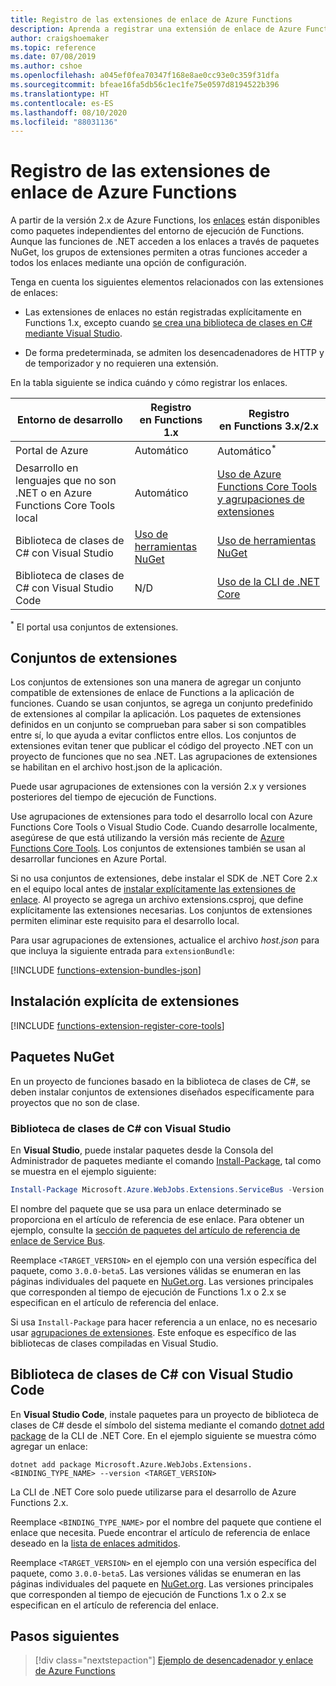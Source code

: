 ```yaml
---
title: Registro de las extensiones de enlace de Azure Functions
description: Aprenda a registrar una extensión de enlace de Azure Functions basada en su entorno.
author: craigshoemaker
ms.topic: reference
ms.date: 07/08/2019
ms.author: cshoe
ms.openlocfilehash: a045ef0fea70347f168e8ae0cc93e0c359f31dfa
ms.sourcegitcommit: bfeae16fa5db56c1ec1fe75e0597d8194522b396
ms.translationtype: HT
ms.contentlocale: es-ES
ms.lasthandoff: 08/10/2020
ms.locfileid: "88031136"
---
```

# <a name="register-azure-functions-binding-extensions"></a>Registro de las extensiones de enlace de Azure Functions

A partir de la versión 2.x de Azure Functions, los [enlaces](./functions-triggers-bindings.md) están disponibles como paquetes independientes del entorno de ejecución de Functions. Aunque las funciones de .NET acceden a los enlaces a través de paquetes NuGet, los grupos de extensiones permiten a otras funciones acceder a todos los enlaces mediante una opción de configuración.

Tenga en cuenta los siguientes elementos relacionados con las extensiones de enlaces:

- Las extensiones de enlaces no están registradas explícitamente en Functions 1.x, excepto cuando [se crea una biblioteca de clases en C# mediante Visual Studio](#local-csharp).

- De forma predeterminada, se admiten los desencadenadores de HTTP y de temporizador y no requieren una extensión.

En la tabla siguiente se indica cuándo y cómo registrar los enlaces.

| Entorno de desarrollo |Registro<br/> en Functions 1.x  |Registro<br/> en Functions 3.x/2.x  |
|-------------------------|------------------------------------|------------------------------------|
|Portal de Azure|Automático|Automático<sup>*</sup>|
|Desarrollo en lenguajes que no son .NET o en Azure Functions Core Tools local|Automático|[Uso de Azure Functions Core Tools y agrupaciones de extensiones](#extension-bundles)|
|Biblioteca de clases de C# con Visual Studio|[Uso de herramientas NuGet](#vs)|[Uso de herramientas NuGet](#vs)|
|Biblioteca de clases de C# con Visual Studio Code|N/D|[Uso de la CLI de .NET Core](#vs-code)|

<sup>*</sup> El portal usa conjuntos de extensiones.

## <a name="extension-bundles"></a><a name="extension-bundles"></a>Conjuntos de extensiones

Los conjuntos de extensiones son una manera de agregar un conjunto compatible de extensiones de enlace de Functions a la aplicación de funciones. Cuando se usan conjuntos, se agrega un conjunto predefinido de extensiones al compilar la aplicación. Los paquetes de extensiones definidos en un conjunto se comprueban para saber si son compatibles entre sí, lo que ayuda a evitar conflictos entre ellos. Los conjuntos de extensiones evitan tener que publicar el código del proyecto .NET con un proyecto de funciones que no sea .NET. Las agrupaciones de extensiones se habilitan en el archivo host.json de la aplicación.  

Puede usar agrupaciones de extensiones con la versión 2.x y versiones posteriores del tiempo de ejecución de Functions. 

Use agrupaciones de extensiones para todo el desarrollo local con Azure Functions Core Tools o Visual Studio Code. Cuando desarrolle localmente, asegúrese de que está utilizando la versión más reciente de [Azure Functions Core Tools](functions-run-local.md#v2). Los conjuntos de extensiones también se usan al desarrollar funciones en Azure Portal. 

Si no usa conjuntos de extensiones, debe instalar el SDK de .NET Core 2.x en el equipo local antes de [instalar explícitamente las extensiones de enlace](#explicitly-install-extensions). Al proyecto se agrega un archivo extensions.csproj, que define explícitamente las extensiones necesarias. Los conjuntos de extensiones permiten eliminar este requisito para el desarrollo local. 

Para usar agrupaciones de extensiones, actualice el archivo *host.json* para que incluya la siguiente entrada para `extensionBundle`:
 
[!INCLUDE [functions-extension-bundles-json](../../includes/functions-extension-bundles-json.md)]

## <a name="explicitly-install-extensions"></a>Instalación explícita de extensiones

[!INCLUDE [functions-extension-register-core-tools](../../includes/functions-extension-register-core-tools.md)]

## <a name="nuget-packages"></a><a name="local-csharp"></a>Paquetes NuGet

En un proyecto de funciones basado en la biblioteca de clases de C#, se deben instalar conjuntos de extensiones diseñados específicamente para proyectos que no son de clase. 

### <a name="c-class-library-with-visual-studio"></a><a name="vs"></a> Biblioteca de clases de C\# con Visual Studio

En **Visual Studio**, puede instalar paquetes desde la Consola del Administrador de paquetes mediante el comando [Install-Package](/nuget/tools/ps-ref-install-package), tal como se muestra en el ejemplo siguiente:

```powershell
Install-Package Microsoft.Azure.WebJobs.Extensions.ServiceBus -Version <TARGET_VERSION>
```

El nombre del paquete que se usa para un enlace determinado se proporciona en el artículo de referencia de ese enlace. Para obtener un ejemplo, consulte la [sección de paquetes del artículo de referencia de enlace de Service Bus](functions-bindings-service-bus.md#functions-1x).

Reemplace `<TARGET_VERSION>` en el ejemplo con una versión específica del paquete, como `3.0.0-beta5`. Las versiones válidas se enumeran en las páginas individuales del paquete en [NuGet.org](https://nuget.org). Las versiones principales que corresponden al tiempo de ejecución de Functions 1.x o 2.x se especifican en el artículo de referencia del enlace.

Si usa `Install-Package` para hacer referencia a un enlace, no es necesario usar [agrupaciones de extensiones](#extension-bundles). Este enfoque es específico de las bibliotecas de clases compiladas en Visual Studio.

## <a name="c-class-library-with-visual-studio-code"></a><a name="vs-code"></a> Biblioteca de clases de C# con Visual Studio Code

En **Visual Studio Code**, instale paquetes para un proyecto de biblioteca de clases de C# desde el símbolo del sistema mediante el comando [dotnet add package](/dotnet/core/tools/dotnet-add-package) de la CLI de .NET Core. En el ejemplo siguiente se muestra cómo agregar un enlace:

```terminal
dotnet add package Microsoft.Azure.WebJobs.Extensions.<BINDING_TYPE_NAME> --version <TARGET_VERSION>
```

La CLI de .NET Core solo puede utilizarse para el desarrollo de Azure Functions 2.x.

Reemplace `<BINDING_TYPE_NAME>` por el nombre del paquete que contiene el enlace que necesita. Puede encontrar el artículo de referencia de enlace deseado en la [lista de enlaces admitidos](./functions-triggers-bindings.md#supported-bindings).

Reemplace `<TARGET_VERSION>` en el ejemplo con una versión específica del paquete, como `3.0.0-beta5`. Las versiones válidas se enumeran en las páginas individuales del paquete en [NuGet.org](https://nuget.org). Las versiones principales que corresponden al tiempo de ejecución de Functions 1.x o 2.x se especifican en el artículo de referencia del enlace.

## <a name="next-steps"></a>Pasos siguientes
> [!div class="nextstepaction"]
> [Ejemplo de desencadenador y enlace de Azure Functions](./functions-bindings-example.md)
